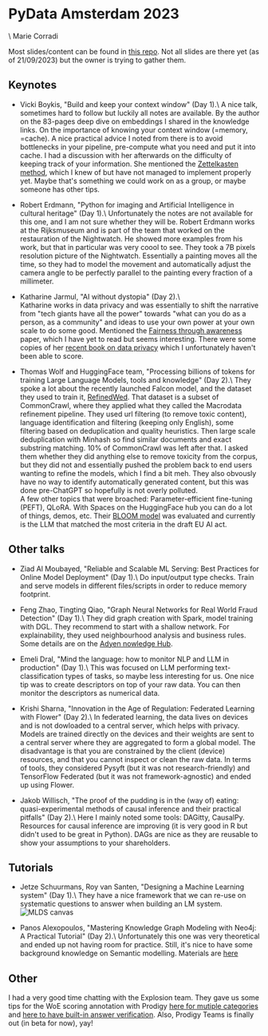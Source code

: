 # PyData Amsterdam 2023
\ Marie Corradi

Most slides/content can be found in [this repo](https://github.com/yorickvP/PyDataContent/tree/master/2023%20-%20Amsterdam). Not all slides are there yet (as of 21/09/2023) but the owner is trying to gather them.


## Keynotes

- Vicki Boykis, "Build and keep your context window" (Day 1).\ 
A nice talk, sometimes hard to follow but luckily all notes are available. By the author on the 83-pages deep dive on embeddings I shared in the knowledge links. On the importance of knowing your context window (=memory, =cache). A nice practical advice I noted from there is to avoid bottlenecks in your pipeline, pre-compute what you need and put it into cache. I had a discussion with her afterwards on the difficulty of keeping track of your information. She mentioned the [Zettelkasten method](https://zettelkasten.de/introduction/), which I knew of but have not managed to implement properly yet. Maybe that's something we could work on as a group, or maybe someone has other tips.

- Robert Erdmann, "Python for imaging and Artificial Intelligence in cultural heritage" (Day 1).\ 
Unfortunately the notes are not available for this one, and I am not sure whether they will be. Robert Erdmann works at the Rijksmuseum and is part of the team that worked on the restauration of the Nightwatch. He showed more examples from his work, but that in particular was very coool to see. They took a 7B pixels resolution picture of the Nightwatch. Essentially a painting moves all the time, so they had to model the movement and automatically adjust the camera angle to be perfectly parallel to the painting every fraction of a millimeter.

- Katharine Jarmul, "AI without dystopia" (Day 2).\  
Katharine works in data privacy and was essentially to shift the narrative from "tech giants have all the power" towards "what can you do as a person, as a community" and ideas to use your own power at your own scale to do some good. Mentioned the [Fairness through awareness](https://arxiv.org/pdf/1104.3913.pdf) paper, which I have yet to read but seems interesting. There were some copies of her [recent book on data privacy](https://www.oreilly.com/library/view/practical-data-privacy/9781098129453/) which I unfortunately haven't been able to score.

- Thomas Wolf and HuggingFace team, "Processing billions of tokens for training Large Language Models, tools and knowledge" (Day 2).\ 
They spoke a lot about the recently launched Falcon model, and the dataset they used to train it, [RefinedWed](https://huggingface.co/datasets/tiiuae/falcon-refinedweb). That dataset is a subset of CommonCrawl, where they applied what they called the Macrodata refinement pipeline. They used url filtering (to remove toxic content), language identification and filtering (keeping only English), some filtering based on deduplication and quality heuristics. Then large scale deduplication with Minhash so find similar documents and exact substring matching. 10% of CommonCrawl was left after that. I asked them whether they did anything else to remove toxicity from the corpus, but they did not and essentially pushed the problem back to end users wanting to refine the models, which I find a bit meh. They also obvously have no way to identify automatically generated content, but this was done pre-ChatGPT so hopefully is not overly polluted.\
A few other topics that were broached: Parameter-efficient fine-tuning (PEFT), QLoRA. With Spaces on the HuggingFace hub you can do a lot of things, demos, etc. Their [BLOOM model](https://bigscience.huggingface.co/blog/bloom) was evaluated and currently is the LLM that matched the most criteria in the draft EU AI act.

## Other talks

- Ziad Al Moubayed, "Reliable and Scalable ML Serving: Best Practices for Online Model Deployment" (Day 1).\ Do input/output type checks. Train and serve models in different files/scripts in order to reduce memory footprint.

- Feng Zhao, Tingting Qiao, "Graph Neural Networks for Real World Fraud Detection" (Day 1).\ They did graph creation with Spark, model training with DGL. They recommend to start with a shallow network. For explainability, they used neighbourhood analysis and business rules. Some details are on the [Adyen nowledge Hub](https://www.adyen.com/knowledge-hub/combating-marketplace-seller-fraud-with-graph-neural-networks).

- Emeli Dral, "Mind the language: how to monitor NLP and LLM in production" (Day 1).\ This was focused on LLM performing text-classification types of tasks, so maybe less interesting for us. One nice tip was to create descriptors on top of your raw data. You can then monitor the descriptors as numerical data.

- Krishi Sharna, "Innovation in the Age of Regulation: Federated Learning with Flower" (Day 2).\ In federated learning, the data lives on devices and is not dowloaded to a central server, which helps with privacy. Models are trained directly on the devices and their weights are sent to a central server where they are aggregated to form a global model. The disadvantage is that you are constrained by the client (device) resources, and that you cannot inspect or clean the raw data. In terms of tools, they considered Pysyft (but it was not research-friendly) and TensorFlow Federated (but it was not framework-agnostic) and ended up using Flower.

- Jakob Willisch, "The proof of the pudding is in the (way of) eating: quasi-experimental methods of causal inference and their practical pitfalls" (Day 2).\ Here I mainly noted some tools: DAGitty, CausalPy. Resources for causal inference are improving (it is very good in R but didn't used to be great in Python). DAGs are nice as they are reusable to show your assumptions to your shareholders.

## Tutorials

- Jetze Schuurmans, Roy van Santen, "Designing a Machine Learning system" (Day 1).\ They have a nice framework that we can re-use on systematic questions to answer when building an LM system.
![MLDS canvas](./mlsd.jpg)

- Panos Alexopoulos, "Mastering Knowledge Graph Modeling with Neo4j: A Practical Tutorial" (Day 2).\ Unfortunately this one was very theoretical and ended up not having room for practice. Still, it's nice to have some background knowledge on Semantic modelling. Materials are [here](https://drive.google.com/drive/folders/15ehGB9wK1T55-4qS9z6ko9TBWWXLwLFf)

## Other

I had a very good time chatting with the Explosion team. They gave us some tips for the WoE scoring annotation with Prodigy [here for mutiple categories](https://support.prodi.gy/t/creating-custom-labels-review-recipe-to-remove-noise-from-the-dataset/5863/4?u=ryanwesslen) and [here to have built-in answer verification](https://prodi.gy/docs/custom-recipes#validate_answer). Also, Prodigy Teams is finally out (in beta for now), yay!
